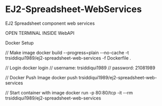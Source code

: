 # EJ2-Spreadsheet-WebServices
EJ2 Spreadsheet component web services

OPEN TERMINAL INSIDE WebAPI

Docker Setup

// Make image
docker build --progress=plain --no-cache -t trsiddiqui1989/ej2-spreadsheet-web-services -f Dockerfile .

// Login
docker login
// username: trsiddiqui1989
// password: 21081989

// Docker Push Image
docker push trsiddiqui1989/ej2-spreadsheet-web-services

// Start container with image
docker run -p 80:80/tcp -it --rm trsiddiqui1989/ej2-spreadsheet-web-services

